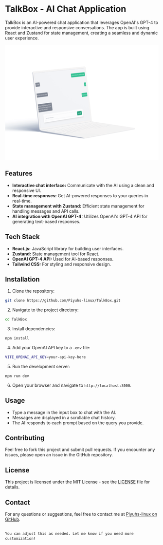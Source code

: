 # TalkBox - AI Chat Application

TalkBox is an AI-powered chat application that leverages OpenAI's GPT-4 to provide interactive and responsive conversations. The app is built using React and Zustand for state management, creating a seamless and dynamic user experience.

![](/ss.png)

## Features
- **Interactive chat interface:** Communicate with the AI using a clean and responsive UI.
- **Real-time responses:** Get AI-powered responses to your queries in real-time.
- **State management with Zustand:** Efficient state management for handling messages and API calls.
- **AI integration with OpenAI GPT-4:** Utilizes OpenAI's GPT-4 API for generating text-based responses.

## Tech Stack
- **React.js:** JavaScript library for building user interfaces.
- **Zustand:** State management tool for React.
- **OpenAI GPT-4 API:** Used for AI-based responses.
- **Tailwind CSS:** For styling and responsive design.

## Installation

1. Clone the repository:
```bash
git clone https://github.com/Piyuhs-linux/TalkBox.git
```

2. Navigate to the project directory:
```bash
cd TalkBox
```

3. Install dependencies:
```bash
npm install
```

4. Add your OpenAI API key to a `.env` file:
```bash
VITE_OPENAI_API_KEY=your-api-key-here
```

5. Run the development server:
```bash
npm run dev
```

6. Open your browser and navigate to `http://localhost:3000`.

## Usage

- Type a message in the input box to chat with the AI.
- Messages are displayed in a scrollable chat history.
- The AI responds to each prompt based on the query you provide.

## Contributing

Feel free to fork this project and submit pull requests. If you encounter any issues, please open an issue in the GitHub repository.

## License

This project is licensed under the MIT License - see the [LICENSE](LICENSE) file for details.

## Contact

For any questions or suggestions, feel free to contact me at [Piyuhs-linux on GitHub](https://github.com/Piyuhs-linux).
```

You can adjust this as needed. Let me know if you need more customization!